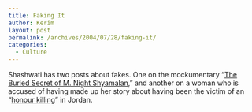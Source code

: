 ```yaml
---
title: Faking It
author: Kerim
layout: post
permalink: /archives/2004/07/28/faking-it/
categories:
  - Culture
---
```

Shashwati has two posts about fakes. One on the mockumentary &#8220;<a href="http://blog.shashwati.com/index.php?p=9" onclick="_gaq.push(['_trackEvent', 'outbound-article', 'http://blog.shashwati.com/index.php?p=9', 'The Buried Secret of M. Night Shyamalan']);" >The Buried Secret of M. Night Shyamalan</a>,&#8221; and another on a woman who is accused of having made up her story about having been the victim of an &#8220;<a href="http://blog.shashwati.com/index.php?p=13" onclick="_gaq.push(['_trackEvent', 'outbound-article', 'http://blog.shashwati.com/index.php?p=13', 'honour killing']);" >honour killing</a>&#8221; in Jordan.

